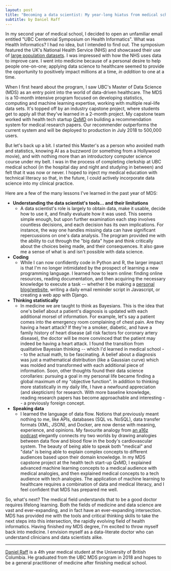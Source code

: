 ```yaml
---
layout: post
title: "Becoming a data scientist: My year-long hiatus from medical school"
subtitle: by Daniel Raff
---
```


In my second year of medical school, I decided to open an unfamiliar email entitled "UBC Centennial Symposium on Health Informatics". What was Health Informatics? I had no idea, but I intended to find out. The symposium featured the UK's National Health Service (NHS) and showcased their use of [large population datasets](https://www.genomicsengland.co.uk/). I was impressed with how the NHS uses data to improve care. I went into medicine because of a personal desire to help people one-on-one; applying data science to healthcare seemed to provide the opportunity to positively impact millions at a time, *in addition* to one at a time.

When I first heard about the program, I saw UBC's Master of Data Science (MDS) as an entry point into the world of data-driven healthcare. 
The MDS is a 10-month intensive program focused on developing statistics, computing and machine learning expertise, working with multiple real-life data sets. It's topped off by an industry capstone project, where students get to apply all that they've learned in a 2-month project. My capstone team worked with health tech startup [QxMD](https://qxmd.com/) on building a recommendation system for medical research papers. Our recommender outperforms the current system and will be deployed to production in July 2018 to 500,000 users.

But let's back up a bit. I started this Master's as a person who avoided math and statistics, knowing AI as a buzzword (or something from a Hollywood movie), and with nothing more than an introductory computer science course under my belt. I was in the process of completing clerkship at UBC medical school (in the hospital day and night and studying in between) and felt that it was now or never. I hoped to inject my medical education with technical literacy so that, in the future, I could actively incorporate data science into my clinical practice. 

Here are a few of the many lessons I've learned in the past year of MDS:
 
* **Understanding the data scientist's tools... and their limitations**
    * A data scientist's role is largely to obtain data, make it usable, decide how to use it, and finally evaluate how it was used. This seems simple enough, but upon further examination each step involves countless decisions, and each decision has its own implications. For instance, the way one handles missing data can have significant repercussions on one's data analysis. The program provided me with the ability to cut through the "big data" hype and think critically about the choices being made, and their consequences. It also gave me a sense of what is and isn't possible with data science.
* **Coding**
    * While I can now confidently code in Python and R, the larger impact is that I'm no longer intimidated by the prospect of learning a new programming language. I learned how to learn online: finding online resources, reading documentation, and then acquiring the necessary knowledge to execute a task -- whether it be making a [personal blog/website](https://danielraff.com/about/), writing a daily email reminder script in Javascript, or creating a web app with Django. 
* **Thinking statistically**
    * In medicine we are taught to think as Bayesians. This is the idea that one's belief about a patient's diagnosis is updated with each additional morsel of information. For example, let's say a patient comes into the emergency room complaining of chest pain. Are they having a heart attack? If they're a smoker, diabetic, and have a family history of heart disease (all risk factors for coronary artery disease), the doctor will be more convinced that the patient may indeed be having a heart attack. I found the transition from qualitative Bayesian thinking -- which I'd learned in medical school -- to the actual math, to be fascinating. A belief about a diagnosis was just a mathematical distribution (like a Gaussian curve) which was molded and transformed with each additional piece of information. Soon, other thoughts found their data science corollaries: pursuing a goal in my personal life became finding a global maximum of my "objective function". In addition to thinking more statistically in my daily life, I have a newfound appreciation (and skepticism) for research. With more baseline knowledge, reading research papers has become approachable and interesting -- a previously foreign concept.
* **Speaking data**
    * I learned the language of data flow. Notions that previously meant nothing to me, like APIs, databases (SQL vs. NoSQL), data transfer formats (XML, JSON), and Docker, are now dense with meaning, experience, and opinions. My favourite analogy from [an a16z podcast](https://a16z.com/2018/03/13/api-economy-why-what-how/) elegantly connects my two worlds by drawing analogies between data flow and blood flow in the body's cardiovascular system. The beauty of being able to speak both "medical" and "data" is being able to explain complex concepts to different audiences based upon their domain knowledge. In my MDS capstone project at the health tech start-up QxMD, I explained advanced machine learning concepts to a medical audience with medical analogies, and then explained medical concepts to a tech audience with tech analogies. The application of machine learning to healthcare requires a combination of data and medical literacy, and I feel confident that MDS has prepared me well.
 
So, what's next? The medical field understands that to be a good doctor requires lifelong learning. Both the fields of medicine and data science are vast and ever-expanding, and in fact have an ever-expanding intersection. MDS has provided me with the tools and critical thinking skills to take the next steps into this intersection, the rapidly evolving field of health informatics. Having finished my MDS degree, I'm excited to throw myself back into medicine. I envision myself as a data-literate doctor who can understand clinicians and data scientists alike. 

---------

[Daniel Raff](https://danielraff.com/about/) is a 4th year medical student at the University of British Columbia. He graduated from the UBC MDS program in 2018 and hopes to be a general practitioner of medicine after finishing medical school.
